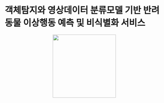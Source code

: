 # 객체탐지와 영상데이터 분류모델 기반 반려동물 이상행동 예측 및 비식별화 서비스
<p align="center"><img src="https://github.com/2022-SMHRD-KDT-DataDesign-1/Fillna/assets/122239382/7c8322c6-4b3c-46ca-857c-0a8b6025f29c" width="200"></p>
